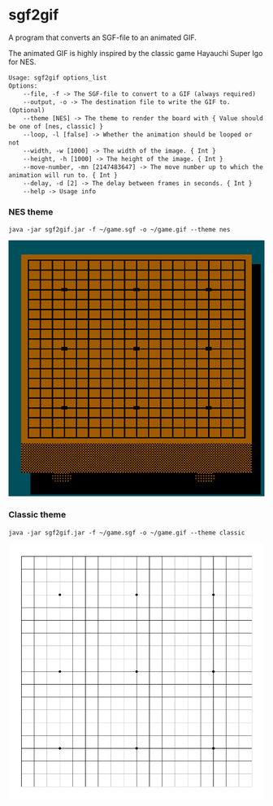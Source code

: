 # sgf2gif
A program that converts an SGF-file to an animated GIF.

The animated GIF is highly inspired by the classic game Hayauchi Super Igo for NES.

```shell
Usage: sgf2gif options_list
Options:
    --file, -f -> The SGF-file to convert to a GIF (always required)
    --output, -o -> The destination file to write the GIF to. (Optional)
    --theme [NES] -> The theme to render the board with { Value should be one of [nes, classic] }
    --loop, -l [false] -> Whether the animation should be looped or not
    --width, -w [1000] -> The width of the image. { Int }
    --height, -h [1000] -> The height of the image. { Int }
    --move-number, -mn [2147483647] -> The move number up to which the animation will run to. { Int }
    --delay, -d [2] -> The delay between frames in seconds. { Int }
    --help -> Usage info
```

### NES theme
```shell
java -jar sgf2gif.jar -f ~/game.sgf -o ~/game.gif --theme nes
```
![](https://github.com/Ekenstein/sgf2gif/blob/main/nes.gif?raw=true)

### Classic theme
```shell
java -jar sgf2gif.jar -f ~/game.sgf -o ~/game.gif --theme classic
```
![](https://github.com/Ekenstein/sgf2gif/blob/main/classic.gif?raw=true)